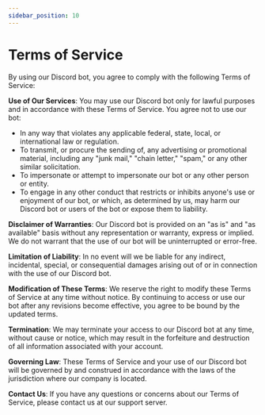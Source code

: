 ```yaml
---
sidebar_position: 10
---
```


# Terms of Service

By using our Discord bot, you agree to comply with the following Terms of Service:

**Use of Our Services**:
You may use our Discord bot only for lawful purposes and in accordance with these Terms of Service. You agree not to use our bot:

- In any way that violates any applicable federal, state, local, or international law or regulation.
- To transmit, or procure the sending of, any advertising or promotional material, including any "junk mail," "chain letter," "spam," or any other similar solicitation.
- To impersonate or attempt to impersonate our bot or any other person or entity.
- To engage in any other conduct that restricts or inhibits anyone's use or enjoyment of our bot, or which, as determined by us, may harm our Discord bot or users of the bot or expose them to liability.

**Disclaimer of Warranties**:
Our Discord bot is provided on an "as is" and "as available" basis without any representation or warranty, express or implied. We do not warrant that the use of our bot will be uninterrupted or error-free.

**Limitation of Liability**:
In no event will we be liable for any indirect, incidental, special, or consequential damages arising out of or in connection with the use of our Discord bot.

**Modification of These Terms**:
We reserve the right to modify these Terms of Service at any time without notice. By continuing to access or use our bot after any revisions become effective, you agree to be bound by the updated terms.

**Termination**:
We may terminate your access to our Discord bot at any time, without cause or notice, which may result in the forfeiture and destruction of all information associated with your account.

**Governing Law**:
These Terms of Service and your use of our Discord bot will be governed by and construed in accordance with the laws of the jurisdiction where our company is located.

**Contact Us**:
If you have any questions or concerns about our Terms of Service, please contact us at our support server.
